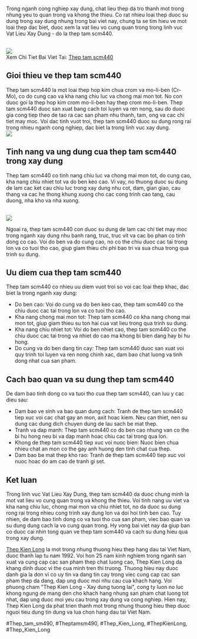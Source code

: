 <p>Trong nganh cong nghiep xay dung, chat lieu thep da tro thanh mot trong nhung yeu to quan trong va khong the thieu. Co rat nhieu loai thep duoc su dung trong xay dung nhung trong bai viet nay, chung ta se tim hieu ve mot loai thep dac biet, duoc xem la vat lieu vo cung quan trong trong linh vuc Vat Lieu Xay Dung - do la thep tam scm440.</p><br><img src="https://lh7-rt.googleusercontent.com/docsz/AD_4nXe0T-IAGTlJZm4IyRd90Io7BbyFoiZiO4AxPC-N961cvSk56_i7Wo7vE3NnvqUO_5wp-ABbTuCe2Hdx3NJyebNqx3TaCZzWyRQ7O_6VUFOBh6CL6L2PnlaLzxH_MjOkSnK6XPpgofaIzo3WTTu275Mo7MvK?key=hN86MW2pcxspPuDQ6HDg2KZh"></br>
Xem Chi Tiet Bai Viet Tai: <a href="https://thepkienlong.vn/thep-tam-scm440-thep-nhap-khau-chat-luong-hang-dau.html">Thep tam scm440</a><h2>Gioi thieu ve thep tam scm440</h2><p>Thep tam scm440 la mot loai thep hop kim chua crom va mo-li-ben (Cr-Mo), co do cung cao va kha nang chiu luc va chong mai mon tot. No con duoc goi la thep hop kim crom mo-li-ben hay thep crom mo-li-ben. Thep tam scm440 duoc san xuat bang cach toi luyen va ren nong, sau do duoc gia cong tiep theo de tao ra cac san pham nhu thanh, tam, ong va cac chi tiet may moc. Voi dac tinh vuot troi, thep tam scm440 duoc su dung rong rai trong nhieu nganh cong nghiep, dac biet la trong linh vuc xay dung.<br><img src="https://lh7-rt.googleusercontent.com/docsz/AD_4nXff7pQbpdRpiz3aZ73g14FbIVKJF3UKSE6cICyiX9PgI421d9EAXqFiZH1e4jYwMldhBjtjY_I2tDA_nYejNhaWdIF2hJ-2hz-MxpHe2PTZaZmGDDh7rYabQJYhiihJGob54R-Eep0xQHhbUFKV_esE96yt?key=hN86MW2pcxspPuDQ6HDg2KZh"></br><h2>Tinh nang va ung dung cua thep tam scm440 trong xay dung</h2><p>Thep tam scm440 co tinh nang chiu luc va chong mai mon tot, do cung cao, kha nang chiu nhiet tot va do ben keo cao. Vi vay, no thuong duoc su dung de lam cac ket cau chiu luc trong xay dung nhu cot, dam, gian giao, cau thang va cac he thong khung xuong cho cac cong trinh cao tang, cau duong, nha kho va nha xuong.</p><br><img src="https://lh7-rt.googleusercontent.com/docsz/AD_4nXcRcKCdfX5K2n1h8W54t4CA1uAbfsJW55BI_AG585A-y4_eDJpfIWNOwiwycBDZ3YvYJeKQaSVEDH0Umuh26rPc_Wrj9SBWmy8a6wFj-XqGHkn1q6vwB8Wsn9p8wbV_Vt6TYgYJv_rPSeewjSdDP2_EtDxu?key=hN86MW2pcxspPuDQ6HDg2KZh"></br><p>Ngoai ra, thep tam scm440 con duoc su dung de lam cac chi tiet may moc trong nganh xay dung nhu banh rang, truc, truc vit va cac bo phan co tinh dong co cao. Voi do ben va do cung cao, no co the chiu duoc cac tai trong lon va co tuoi tho cao, giup giam thieu chi phi bao tri va sua chua trong qua trinh su dung.<h2>Uu diem cua thep tam scm440</h2><p>Thep tam scm440 co nhieu uu diem vuot troi so voi cac loai thep khac, dac biet la trong nganh xay dung:</p><ul>
<li>Do ben cao: Voi do cung va do ben keo cao, thep tam scm440 co the chiu duoc cac tai trong lon va co tuoi tho cao.</li>
<li>Kha nang chong mai mon tot: Thep tam scm440 co kha nang chong mai mon tot, giup giam thieu su ton hai cua vat lieu trong qua trinh su dung.</li>
<li>Kha nang chiu nhiet tot: Voi do ben nhiet cao, thep tam scm440 co the chiu duoc cac tai trong va nhiet do cao ma khong bi bien dang hay bi hu hong.</li>
<li>Do cung va do ben dang tin cay: Thep tam scm440 duoc san xuat voi quy trinh toi luyen va ren nong chinh xac, dam bao chat luong va tinh dong nhat cua san pham.</li>
</ul><h2>Cach bao quan va su dung thep tam scm440</h2><p>De dam bao tinh dong co va tuoi tho cua thep tam scm440, can luu y cac dieu sau:<ul>
<li>Dam bao ve sinh va bao quan dung cach: Tranh de thep tam scm440 tiep xuc voi cac chat gay an mon, axit hoac kiem. Neu can thiet, nen su dung cac dung dich chuyen dung de lau sach be mat thep.</li>
<li>Tranh va dap manh: Thep tam scm440 co do ben cao nhung van co the bi hu hong neu bi va dap manh hoac chiu cac tai trong qua lon.</li>
<li>Khong de thep tam scm440 tiep xuc voi nuoc bien: Nuoc bien chua nhieu chat an mon co the gay anh huong den tinh chat cua thep.</li>
<li>Dam bao be mat thep kho rao: Tranh de thep tam scm440 tiep xuc voi nuoc hoac do am cao de tranh gi set.</li>
</ul><h2>Ket luan</h2><p>Trong linh vuc Vat Lieu Xay Dung, thep tam scm440 da duoc chung minh la mot vat lieu vo cung quan trong va khong the thieu. Voi tinh nang uu viet va kha nang chiu luc, chong mai mon va chiu nhiet tot, no da duoc su dung rong rai trong nhieu cong trinh xay dung lon va doi hoi tinh ben cao. Tuy nhien, de dam bao tinh dong co va tuoi tho cua san pham, viec bao quan va su dung dung cach la vo cung quan trong. Hy vong bai viet nay da giup ban co duoc cai nhin tong quan ve thep tam scm440 va cach su dung hieu qua trong xay dung.</p><p><a href="https://thepkienlong.vn/">Thep Kien Long</a> la mot trong nhung thuong hieu thep hang dau tai Viet Nam, duoc thanh lap tu nam 1992. Voi hon 25 nam kinh nghiem trong nganh san xuat va cung cap cac san pham thep chat luong cao, Thep Kien Long da khang dinh duoc vi the cua minh tren thi truong. Thuong hieu nay duoc danh gia la don vi co uy tin va dang tin cay trong viec cung cap cac san pham thep da dang, dap ung duoc moi nhu cau cua khach hang. Voi phuong cham "Thep Kien Long - Xay dung tuong lai", cong ty luon no luc khong ngung de mang den cho khach hang nhung san pham chat luong tot nhat, dap ung duoc moi yeu cau trong xay dung va cong nghiep. Hien nay, Thep Kien Long da phat trien thanh mot trong nhung thuong hieu thep duoc nguoi tieu dung tin dung va lua chon hang dau tai Viet Nam.</p>
#Thep_tam_sm490, #Theptamsm490, #Thep_Kien_Long, #ThepKienLong, #Thep_Kien_Long
